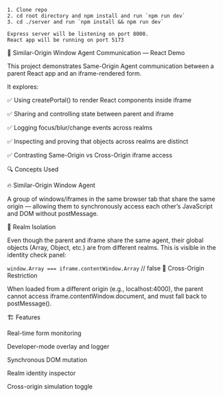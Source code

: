 ```
1. Clone repo
2. cd root directory and npm install and run `npm run dev`
3. cd ./server and run `npm install && npm run dev`

Express server will be listening on port 8000.
React app will be running on port 5173
```

🦋 Similar-Origin Window Agent Communication — React Demo

This project demonstrates Same-Origin Agent communication between a parent React app and an iframe-rendered form.

It explores:

✅ Using createPortal() to render React components inside iframe

✅ Sharing and controlling state between parent and iframe

✅ Logging focus/blur/change events across realms

✅ Inspecting and proving that objects across realms are distinct

✅ Contrasting Same-Origin vs Cross-Origin iframe access

🔍 Concepts Used

🔥 Similar-Origin Window Agent

A group of windows/iframes in the same browser tab that share the same origin — allowing them to synchronously access each other’s JavaScript and DOM without postMessage.

🧪 Realm Isolation

Even though the parent and iframe share the same agent, their global objects (Array, Object, etc.) are from different realms. This is visible in the identity check panel:

`window.Array === iframe.contentWindow.Array` // false
🚫 Cross-Origin Restriction

When loaded from a different origin (e.g., localhost:4000), the parent cannot access iframe.contentWindow.document, and must fall back to postMessage().

🏗️ Features

Real-time form monitoring

Developer-mode overlay and logger

Synchronous DOM mutation

Realm identity inspector

Cross-origin simulation toggle
